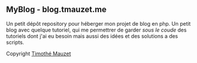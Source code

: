 MyBlog - blog.tmauzet.me
---------------------------

Un petit dépôt repository pour héberger mon projet de blog en php. Un petit blog avec quelque tutoriel, qui me permettrer de garder *sous le coude* des tutoriels dont j'ai eu besoin mais aussi des idées et des solutions a des scripts.

Copyright [Timothé Mauzet](https://www.tmauzet.me)